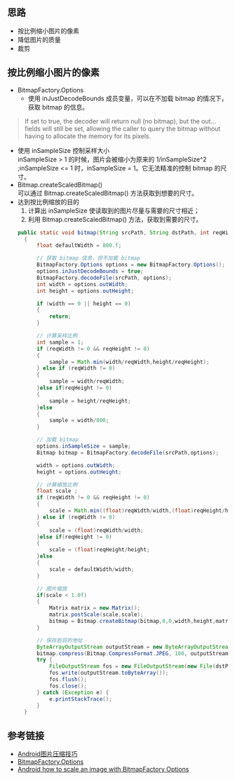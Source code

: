 ## 思路  
- 按比例缩小图片的像素
- 降低图片的质量
- 裁剪  

## 按比例缩小图片的像素
- BitmapFactory.Options  
  - 使用 inJustDecodeBounds 成员变量，可以在不加载 bitmap 的情况下，获取 bitmap 的信息。
> If set to true, the decoder will return null (no bitmap), but the out... fields will still be set, allowing the caller to query the bitmap without having to allocate the memory for its pixels.  

  - 使用 inSampleSize 控制采样大小  
  inSampleSize > 1 的时候，图片会被缩小为原来的 1/inSampleSize^2 ;inSampleSize <= 1 时，inSampleSize = 1。它无法精准的控制 bitmap 的尺寸。
- Bitmap.createScaledBitmap()  
  可以通过 Bitmap.createScaledBitmap() 方法获取到想要的尺寸。
- 达到按比例缩放的目的  
  1. 计算出 inSampleSize 使读取到的图片尽量与需要的尺寸相近；
  2. 利用 Bitmap.createScaledBitmap() 方法，获取到需要的尺寸。
  ```java
  public static void bitmap(String srcPath, String dstPath, int reqWidth, int reqHeight)
    {
        float defaultWidth = 800.f;

        // 获取 bitmap 信息，但不加载 bitmap
        BitmapFactory.Options options = new BitmapFactory.Options();
        options.inJustDecodeBounds = true;
        BitmapFactory.decodeFile(srcPath, options);
        int width = options.outWidth;
        int height = options.outHeight;

        if (width == 0 || height == 0)
        {
            return;
        }

        // 计算采样比例
        int sample = 1;
        if (reqWidth != 0 && reqHeight != 0)
        {
            sample = Math.min(width/reqWidth,height/reqHeight);
        } else if (reqWidth != 0)
        {
            sample = width/reqWidth;
        }else if(reqHeight != 0)
        {
            sample = height/reqHeight;
        }else
        {
            sample = width/800;
        }

        // 加载 bitmap
        options.inSampleSize = sample;
        Bitmap bitmap = BitmapFactory.decodeFile(srcPath,options);

        width = options.outWidth;
        height = options.outHeight;

        // 计算缩放比例
        float scale ;
        if (reqWidth != 0 && reqHeight != 0)
        {
            scale = Math.min((float)reqWidth/width,(float)reqHeight/height);
        } else if (reqWidth != 0)
        {
            scale = (float)reqWidth/width;
        }else if(reqHeight != 0)
        {
            scale = (float)reqHeight/height;
        }else
        {
            scale = defaultWidth/width;
        }

        // 图片缩放
        if(scale < 1.0f)
        {
            Matrix matrix = new Matrix();
            matrix.postScale(scale,scale);
            bitmap = Bitmap.createBitmap(bitmap,0,0,width,height,matrix,false);
        }

        // 保存到目的地址
        ByteArrayOutputStream outputStream = new ByteArrayOutputStream();
        bitmap.compress(Bitmap.CompressFormat.JPEG, 100, outputStream);
        try {
            FileOutputStream fos = new FileOutputStream(new File(dstPath));
            fos.write(outputStream.toByteArray());
            fos.flush();
            fos.close();
        } catch (Exception e) {
            e.printStackTrace();
        }
    }
  ```

## 参考链接  
- [ Android图片压缩技巧](http://blog.csdn.net/fengyuzhengfan/article/details/41759835)  
- [BitmapFactory.Options](http://developer.android.com/reference/android/graphics/BitmapFactory.Options.html#inJustDecodeBounds)  
- [Android how to scale an image with BitmapFactory Options](http://stackoverflow.com/questions/9360976/android-how-to-scale-an-image-with-bitmapfactory-options)  
